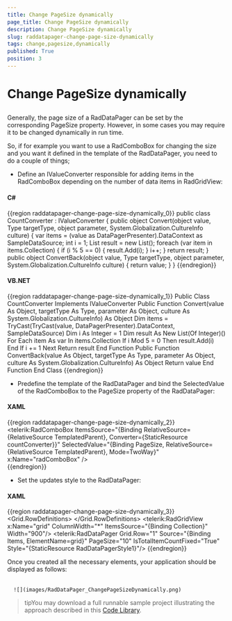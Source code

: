 ```yaml
---
title: Change PageSize dynamically
page_title: Change PageSize dynamically
description: Change PageSize dynamically
slug: raddatapager-change-page-size-dynamically
tags: change,pagesize,dynamically
published: True
position: 3
---
```


# Change PageSize dynamically



## 

Generally, the page size of a RadDataPager can be set by the corresponding PageSize property. However, in some cases you may require it to be changed dynamically in run time. 

So, if for example you want to use a RadComboBox for changing the size and you want it defined in the template of the RadDataPager, you need to do a couple of things;

* Define an IValueConverter responsible for adding items in the RadComboBox depending on the number of data items in RadGridView:

#### __C#__

{{region raddatapager-change-page-size-dynamically_0}}
	public class CountConverter : IValueConverter
	 {
	  public object Convert(object value, Type targetType, object parameter, System.Globalization.CultureInfo culture)
	  {
	   var items = (value as DataPagerPresenter).DataContext as SampleDataSource;
	   int i = 1;
	   List<int> result = new List<int>();
	   foreach (var item in items.Collection)
	   {
	    if (i % 5 == 0)
	    {
	     result.Add(i);
	    }
	    i++;
	   }
	   return result;
	  }
	  public object ConvertBack(object value, Type targetType, object parameter, System.Globalization.CultureInfo culture)
	  {
	   return value;
	  }
	 }
	{{endregion}}



#### __VB.NET__

{{region raddatapager-change-page-size-dynamically_1}}
	Public Class CountConverter
	 Implements IValueConverter
	 Public Function Convert(value As Object, targetType As Type, parameter As Object, culture As System.Globalization.CultureInfo) As Object
	  Dim items = TryCast(TryCast(value, DataPagerPresenter).DataContext, SampleDataSource)
	  Dim i As Integer = 1
	  Dim result As New List(Of Integer)()
	  For Each item As var In items.Collection
	   If i Mod 5 = 0 Then
	    result.Add(i)
	   End If
	   i += 1
	  Next
	  Return result
	 End Function
	 Public Function ConvertBack(value As Object, targetType As Type, parameter As Object, culture As System.Globalization.CultureInfo) As Object
	  Return value
	 End Function
	End Class
	{{endregion}}



* Predefine the template of the RadDataPager and bind the SelectedValue of the RadComboBox to the PageSize property of the RadDataPager:

#### __XAML__

{{region raddatapager-change-page-size-dynamically_2}}
	<StackPanel Grid.Column="1" Margin="5,0" Orientation="Horizontal" Visibility="{Binding PagerControlsVisibility.TextControlVisibility, RelativeSource={RelativeSource TemplatedParent}}">
	          <telerik:RadComboBox ItemsSource="{Binding RelativeSource={RelativeSource TemplatedParent}, Converter={StaticResource countConverter}}" SelectedValue="{Binding PageSize, RelativeSource={RelativeSource TemplatedParent}, Mode=TwoWay}" x:Name="radComboBox" />  
	</StackPanel>
	{{endregion}}



* Set the updates style to the RadDataPager:

#### __XAML__

{{region raddatapager-change-page-size-dynamically_3}}
	<Grid x:Name="LayoutRoot" DataContext="{Binding Source={StaticResource SampleDataSource}}">
	    <Grid.RowDefinitions>
	 <RowDefinition Height="auto"/>
	 <RowDefinition Height="auto"/>
	    </Grid.RowDefinitions>
	    <telerik:RadGridView  x:Name="grid" ColumnWidth="*" ItemsSource="{Binding Collection}" Width="900"/>
	    <telerik:RadDataPager Grid.Row="1" Source="{Binding Items, ElementName=grid}" PageSize="10" 
	                          IsTotalItemCountFixed="True" 
	                          Style="{StaticResource RadDataPagerStyle1}"/>
	</Grid>
	{{endregion}}



Once you created all the necessary elements, your application should be displayed as follows:




         
      ![](images/RadDataPager_ChangePageSizeDynamically.png)



>tipYou may download a full runnable sample project illustrating the approach described in this [Code Library](http://www.telerik.com/community/code-library/silverlight/datapager/dynamically-change-the-pagesize-of-raddatapager.aspx).
